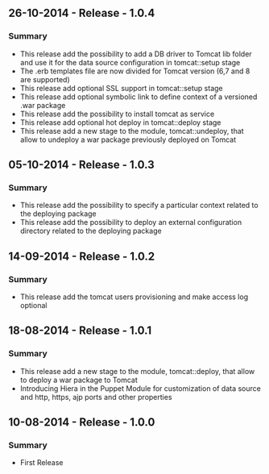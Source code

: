 ## 26-10-2014 - Release - 1.0.4
### Summary
- This release add the possibility to add a DB driver to Tomcat lib folder and use it for the data source configuration in tomcat::setup stage
- The .erb templates file are now divided for Tomcat version (6,7 and 8 are supported)
- This release add optional SSL support in tomcat::setup stage
- This release add optional symbolic link to define context of a versioned .war package
- This release add the possibility to install tomcat as service
- This release add optional hot deploy in tomcat::deploy stage
- This release add a new stage to the module, tomcat::undeploy, that allow to undeploy a war package previously deployed on Tomcat

## 05-10-2014 - Release - 1.0.3
### Summary
- This release add the possibility to specify a particular context related to the deploying package
- This release add the possibility to deploy an external configuration directory related to the deploying package

## 14-09-2014 - Release - 1.0.2
### Summary
- This release add the tomcat users provisioning and make access log optional

## 18-08-2014 - Release - 1.0.1
### Summary
- This release add a new stage to the module, tomcat::deploy, that allow to deploy a war package to Tomcat
- Introducing Hiera in the Puppet Module for customization of data source and http, https, ajp ports and other properties

## 10-08-2014 - Release - 1.0.0
### Summary
- First Release
